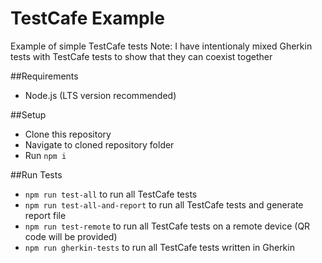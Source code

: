 # TestCafe Example
Example of simple TestCafe tests
Note: I have intentionaly mixed Gherkin tests with TestCafe tests to show that they can coexist together

##Requirements
- Node.js (LTS version recommended)

##Setup
- Clone this repository
- Navigate to cloned repository folder
- Run `npm i`

##Run Tests
- `npm run test-all` to run all TestCafe tests
- `npm run test-all-and-report` to run all TestCafe tests and generate report file
- `npm run test-remote` to run all TestCafe tests on a remote device (QR code will be provided)
- `npm run gherkin-tests` to run all TestCafe tests written in Gherkin